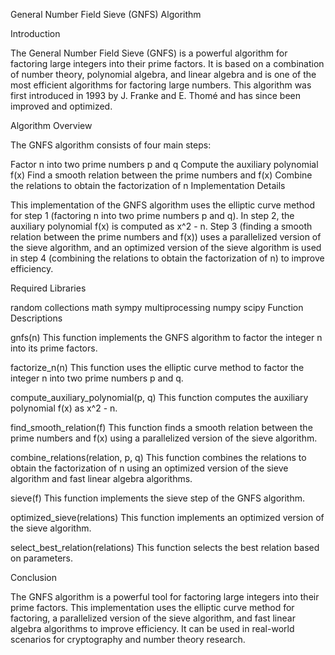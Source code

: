 General Number Field Sieve (GNFS) Algorithm

Introduction

The General Number Field Sieve (GNFS) is a powerful algorithm for factoring large integers into their prime factors. It is based on a combination of number theory, polynomial algebra, and linear algebra and is one of the most efficient algorithms for factoring large numbers. This algorithm was first introduced in 1993 by J. Franke and E. Thomé and has since been improved and optimized.

Algorithm Overview

The GNFS algorithm consists of four main steps:

Factor n into two prime numbers p and q
Compute the auxiliary polynomial f(x)
Find a smooth relation between the prime numbers and f(x)
Combine the relations to obtain the factorization of n
Implementation Details

This implementation of the GNFS algorithm uses the elliptic curve method for step 1 (factoring n into two prime numbers p and q). In step 2, the auxiliary polynomial f(x) is computed as x^2 - n. Step 3 (finding a smooth relation between the prime numbers and f(x)) uses a parallelized version of the sieve algorithm, and an optimized version of the sieve algorithm is used in step 4 (combining the relations to obtain the factorization of n) to improve efficiency.

Required Libraries

random
collections
math
sympy
multiprocessing
numpy
scipy
Function Descriptions

gnfs(n)
This function implements the GNFS algorithm to factor the integer n into its prime factors.

factorize_n(n)
This function uses the elliptic curve method to factor the integer n into two prime numbers p and q.

compute_auxiliary_polynomial(p, q)
This function computes the auxiliary polynomial f(x) as x^2 - n.

find_smooth_relation(f)
This function finds a smooth relation between the prime numbers and f(x) using a parallelized version of the sieve algorithm.

combine_relations(relation, p, q)
This function combines the relations to obtain the factorization of n using an optimized version of the sieve algorithm and fast linear algebra algorithms.

sieve(f)
This function implements the sieve step of the GNFS algorithm.

optimized_sieve(relations)
This function implements an optimized version of the sieve algorithm.

select_best_relation(relations)
This function selects the best relation based on parameters.

Conclusion

The GNFS algorithm is a powerful tool for factoring large integers into their prime factors. This implementation uses the elliptic curve method for factoring, a parallelized version of the sieve algorithm, and fast linear algebra algorithms to improve efficiency. It can be used in real-world scenarios for cryptography and number theory research.